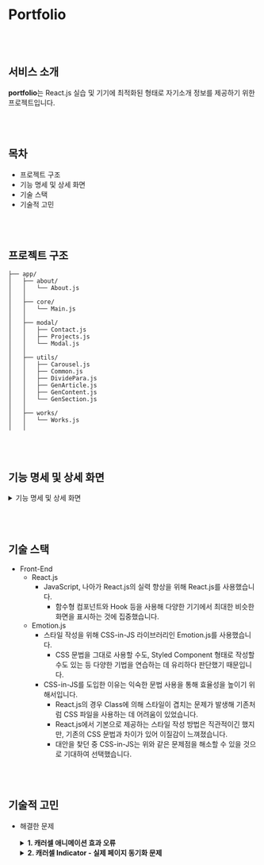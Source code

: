 # Portfolio

<br/><br/>

## 서비스 소개
**portfolio**는 React.js 실습 및 기기에 최적화된 형태로 자기소개 정보를 제공하기 위한 프로젝트입니다.

<br/><br/>

## 목차
* 프로젝트 구조
* 기능 명세 및 상세 화면
* 기술 스택
* 기술적 고민

<br/><br/>

## 프로젝트 구조
```
├── app/
│   ├── about/
│   │   └── About.js
│   │
│   ├── core/
│   │   └── Main.js
│   │
│   ├── modal/
│   │   ├── Contact.js
│   │   ├── Projects.js
│   │   └── Modal.js
│   │
│   ├── utils/
│   │   ├── Carousel.js
│   │   ├── Common.js
│   │   ├── DividePara.js
│   │   ├── GenArticle.js
│   │   ├── GenContent.js
│   │   └── GenSection.js
│   │
│   ├── works/
│   │   └── Works.js
│   │
```

<br/><br/>

## 기능 명세 및 상세 화면
<details>
<summary>기능 명세 및 상세 화면</summary>
<div markdown="1">

  1. 메인 화면
      ![main](https://user-images.githubusercontent.com/20578093/175293963-41dd0ac7-8ee1-465f-b30f-26d7b3c7a0fc.png)

<br />

  2. About 페이지
       - 자기 소개, 기술 스택 소개
      ![about](https://user-images.githubusercontent.com/20578093/175293768-d5bc2992-2308-4e46-ae0e-a278dafad01a.png)

<br />

  3. Works 페이지
        - 현재까지 만든 개인 프로젝트를 소개
        ![works01](https://user-images.githubusercontent.com/20578093/175294022-d9b8c4a0-34fc-4db9-b258-ea536d34f375.png)
        - 프로젝트는 모달창과 캐러셀 슬라이드를 통해 소개
        ![works02](https://user-images.githubusercontent.com/20578093/175294381-9bd38e61-6630-4277-9401-f2273b0ff66d.png)

<br />

  4. Contact 창
    ![contact](https://user-images.githubusercontent.com/20578093/175294736-da7b096c-62c7-415a-af39-a5b6cef55fff.png)

</div>
</details>

<br/><br/>

## 기술 스택
* Front-End
	* React.js
      - JavaScript, 나아가 React.js의 실력 향상을 위해 React.js를 사용했습니다.
        - 함수형 컴포넌트와 Hook 등을 사용해 다양한 기기에서 최대한 비슷한 화면을 표시하는 것에 집중했습니다.
	* Emotion.js
      - 스타일 작성을 위해 CSS-in-JS 라이브러리인 Emotion.js를 사용했습니다.
          - CSS 문법을 그대로 사용할 수도, Styled Component 형태로 작성할 수도 있는 등 다양한 기법을 연습하는 데 유리하다 판단했기 때문입니다.
      - CSS-in-JS를 도입한 이유는 익숙한 문법 사용을 통해 효율성을 높이기 위해서입니다.
          - React.js의 경우 Class에 의해 스타일이 겹치는 문제가 발생해 기존처럼 CSS 파일을 사용하는 데 어려움이 있었습니다.
          - React.js에서 기본으로 제공하는 스타일 작성 방법은 직관적이긴 했지만, 기존의 CSS 문법과 차이가 있어 이질감이 느껴졌습니다.
          - 대안을 찾던 중 CSS-in-JS는 위와 같은 문제점을 해소할 수 있을 것으로 기대하여 선택했습니다.

<br/><br/>

## 기술적 고민
- 해결한 문제
	<details>
	<summary><span style="font-weight: bold;">1. 캐러셀 애니메이션 효과 오류</span></summary>
	<div markdown="1">

    * **문제 상황**
        - 작업물을 소개하기 위한 캐러셀 컨테이너를 만드는 과정에서, 목록의 양 끝에 도착한 캐러셀이 반대쪽 끝으로 넘어갈 때 자연스럽게 넘어가지 않고 역순으로 넘어가는 과정이 표시됨
            - **예상했던 동작**: [1, 2, 3] 구조에서 3 → 1로 넘어갈 때 3 다음에 바로 1이 표시될 것으로 예상
            - **실제 동작**: [1, 2, 3] 구조에서 3 → 1로 넘어갈 때 3 → 2 → 1 순으로 넘어가는 과정이 그대로 표시됨

    * **접근 방법 및 해결**
        - **1차 원인 파악**: CSS `transition` 속성값의 최적화 문제
            - `transition`을 부여하지 않았을 경우 3 → 1로 자연스럽게 넘어갔지만, `transition`을 부여한 경우 3 → 2 → 1 순으로 넘어가는 과정이 표시됨
        - **1차 해결안**: 전환 효과가 부여되는 상태에서 3 → 1로 자연스럽게 넘어가는 값을 찾아 `transition` 속성에 할당함
        - **2차 문제**: 캐러셀 슬라이드를 빠르게 넘길 경우, 간헐적으로 3 → 2 → 1 순으로 넘어가는 과정이 표시되는 문제가 다시 발생함
        - **2차 해결안**: 캐러셀 구조의 특징에 대해 정보를 수집한 후, 기존에 아이템이 [1, 2, 3] 형식으로만 있던 배열의 양 끝에 반대쪽 끝 아이템을 새로 추가해 [3, 1, 2, 3, 1] 구조로 변경
            - 근본적인 문제는 캐러셀 구조라는 형태는 알지만, ‘캐러셀 구조’ 자체에 대한 지식이 없던 상황에서 발생한 문제였음
            - ‘슬라이드 형식’에 대해 검색해 이러한 구조가 ‘캐러셀 구조’라는 것을 알고, ‘캐러셀 구조의 원리’를 검색해 동작 원리에 대한 정보를 습득하여 문제 해결

    * **적용 결과**
        - 캐러셀 구조 완성

    <br />

	</div>
	</details>

	<details>
	<summary><span style="font-weight: bold;">2. 캐러셀 Indicator - 실제 페이지 동기화 문제</span></summary>
	<div markdown="1">

	* **문제 상황**
      - 캐러셀 아이템을 빠르게 넘길 때 indicator와 실제 페이지가 불일치하는 현상 발생

  * **접근 방법 및 해결**
      - 원인 파악
          - 캐러셀 효과의 구현 방법이 원인이 되어 발생함
              - 목록 끝에서 클릭을 빠르게 할 경우 다음 아이템으로 넘어가는 효과가 재생됨과 동시에 목록의 반대쪽 끝으로 넘어가는 효과가 실행됨
              - 페이지 표시기 입장에서는 2번 입력이 발생해 표시 순서를 2번 변경했는데, 캐러셀 자체는 1번 입력을 받은 것으로 처리됐기 때문에 불일치가 발생함
      - 해결안
          - 페이지 표시기 또한 캐러셀 효과와 동일한 방식으로 순서가 변경되도록 로직을 수정함
          - 즉, 목록의 끝에 도달했을 때 다음 아이템으로 넘어가려 할 경우 목록의 반대쪽 끝으로 강제로 페이지를 이동
          - 추가로 목록의 끝에서 반대쪽 끝으로 이동할 때 버튼을 강제로 비활성화시켜 무리한 조작으로 인해 오류가 발생할 수 있는 가능성을 차단함

  * **적용 결과**
      - 캐러셀 페이지 전환 효과를 자연스럽게 구현하는 한편, 무리한 사용자 조작에도 문제가 발생하지 않게 됨

	</div>
	</details>
